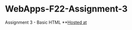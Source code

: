 # WebApps-F22-Assignment-3
Assignment 3 - Basic HTML
**[Hosted at](https://44-563-web-apps-f22.github.io/44563-webapps-assignment-3-Amireddy1/)
